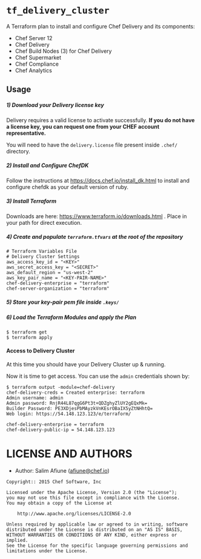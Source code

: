 # `tf_delivery_cluster`
A Terraform plan to install and configure Chef Delivery and its components:

* Chef Server 12
* Chef Delivery
* Chef Build Nodes (3) for Chef Delivery
* Chef Supermarket
* Chef Compliance
* Chef Analytics


Usage
------------

##### 1) Download your Delivery license key
Delivery requires a valid license to activate successfully. **If you do
not have a license key, you can request one from your CHEF account
representative.**

You will need to have the `delivery.license` file present inside `.chef/`
directory.

##### 2) Install and Configure ChefDK

Follow the instructions at https://docs.chef.io/install_dk.html to install and configure chefdk as your default version of ruby.

##### 3) Install Terraform

Downloads are here: https://www.terraform.io/downloads.html . Place in your path for direct execution.

##### 4) Create and populate `terraform.tfvars` at the root of the repository

```
# Terraform Variables File
# Delivery Cluster Settings
aws_access_key_id = "<KEY>"
aws_secret_access_key = "<SECRET>"
aws_default_region = "us-west-2"
aws_key_pair_name = "<KEY-PAIR-NAME>"
chef-delivery-enterprise = "terraform"
chef-server-organization = "terraform"
```

##### 5) Store your key-pair pem file inside `.keys/`

##### 6) Load the Terraform Modules and apply the Plan

```
$ terraform get
$ terraform apply
```

#### Access to Delivery Cluster

At this time you should have your Delivery Cluster up & running.

Now it is time to get access. You can use the `admin` credentials shown by:

```
$ terraform output -module=chef-delivery
chef-delivery-creds = Created enterprise: terraform
Admin username: admin
Admin password: RnjR44L87qgG6Pt3t+QDZghyZlUY2gEQxMk=
Builder Password: PE3XDjesPbMAyzkVnKEsrOBaIX5yZtNHhtQ=
Web login: https://54.148.123.123/e/terraform/

chef-delivery-enterprise = terraform
chef-delivery-public-ip = 54.148.123.123
```

LICENSE AND AUTHORS
===================
- Author: Salim Afiune (<afiune@chef.io>)

```text
Copyright:: 2015 Chef Software, Inc

Licensed under the Apache License, Version 2.0 (the "License");
you may not use this file except in compliance with the License.
You may obtain a copy of the License at

    http://www.apache.org/licenses/LICENSE-2.0

Unless required by applicable law or agreed to in writing, software
distributed under the License is distributed on an "AS IS" BASIS,
WITHOUT WARRANTIES OR CONDITIONS OF ANY KIND, either express or implied.
See the License for the specific language governing permissions and
limitations under the License.
```
